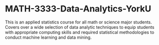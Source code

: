 # MATH-3333-Data-Analytics-YorkU

This is an applied statistics course for all math or science major students. Covers over a wide selection of data analytic techniques to equip students with appropriate computing skills and required statistical methodologies to conduct machine learning and data mining.
